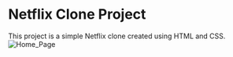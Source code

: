 # Netflix Clone Project

This project is a simple Netflix clone created using HTML and CSS.
![Home_Page](https://github.com/Saurabh9527/Netflix-Clone/assets/136837795/48df775a-7bca-4414-8552-3faebc93eb87)

